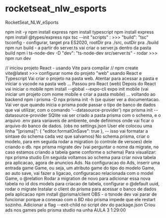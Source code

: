 # rocketseat_nlw_esports

RocketSeat_NLW_eSports

npm init -y
npm install express
npm install typescript
npm install express
npm install @types/express
npx tsc --init
"scripts" : >>> "build": "tsc"
tsconfig - configurar, target pra ES2020, rootDir pra ./src, outDir pra ./build
npm run build - a partir do server.ts vai criar o server.js dentro da pasta build
npm i ts-node-dev -D
"dev": "ts-node-dev src/server.ts" - rodar >>> npm run dev

// iniciou projeto React - usando Vite para compilar //
npm create vite@latest >>> configurar nome do projeto "web" usando React e Typescript
Vai criar o projeto na pasta web. Atentar para acessar a pasta e iniciar o vscode na pasta web
...
Passou pro React (web)
Depois do React vai iniciar o mobile
npm install --global --expo-cli
expo init mobile (vai iniciar um projeto com nome mobile e criar a pasta mobile)
...
voltando ao backend
npm i prisma -D
npx prisma init -h (se quiser ver a documentacao. Vai ver que quando inicia o prisma pode passar o tipo de banco de dados que vai utilizar, com o comando '--datasource-provider')
npx prisma init --datasource-provider SQlite
vai ser criado a pasta prisma com o schema, e o arquivo .env para variaveis de ambiente, onde definimos onde vai ficar o arquivo do banco de dados.
(obs no settings.json User ele colocou uma linha "[prisma]": { "editor.formatOnSave": true }, -- isso vai formatar a sintaxe do schema cada vez que salvamos)
No schema.prisma, criar o modelo, para em seguida rodar a migration (o controle de versoes) dele criando o db.
npx prisma migrate dev (vai perguntar o nome da migrate, no caso estamos criando a tabela game conforme o schema)
Para visualizar: npx prisma studio
Em seguida voltamos ao schema para criar nova tabela pra aplicacao, agora de anuncios Ads. Na configuracao do Ads, inserir uma entrada game Game, ou seja, um atributo game do tipo do modelo Game, ao auto save, vai fazer a ligacao, configuracao relacionada com o model Game, o @relation
Rodar a migration de novo para adicionar essa nova tabela
no id dos models para criacao de tabela, configurar o @default uuid, rodar o migrate
Instalar o client do prisma para acessar o banco de dados pela aplicacao
npm install @prisma/client
OBS - o tsnode dev vai parar de funcionar porque a conexao com o BD nbo prisma impede que ele restart sozinho. Adicionar a flag --exit-child no script dev do package.json
Criou ads nos games pelo prisma studio na unha
AULA 3 1:29:00
